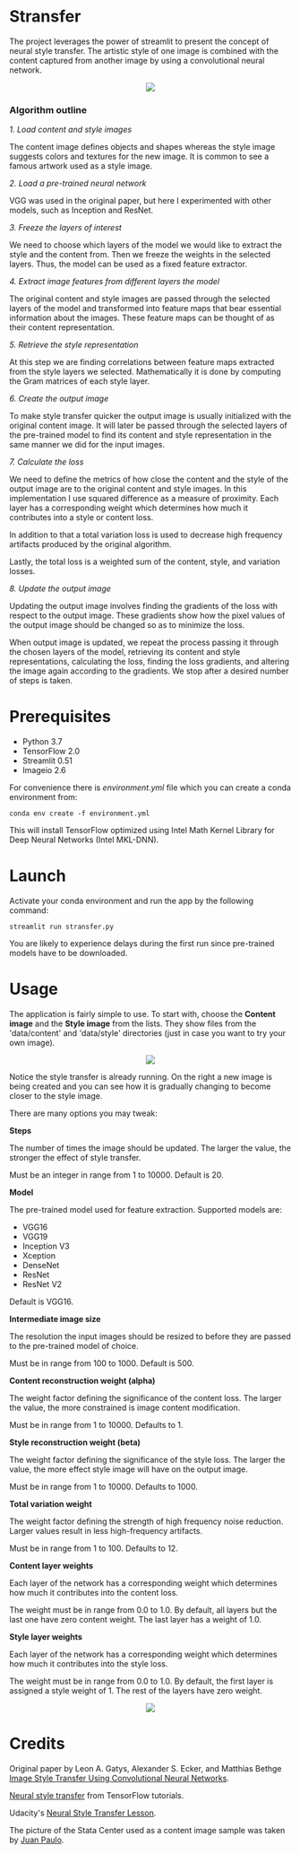 # Stransfer

The project leverages the power of streamlit to present the concept of neural style transfer. The artistic style of one image is combined with the content captured from another image by using a convolutional neural network. 

<div align="center">
<img src="./assets/styled3.jpg">
</div>



### Algorithm outline


*1. Load content and style images*

The content image defines objects and shapes whereas the style image suggests colors and textures for the new image. It is common to see a famous artwork used as a style image.


*2. Load a pre-trained neural network*

VGG was used in the original paper, but here I experimented with other models, such as Inception and ResNet. 


*3. Freeze the layers of interest*

We need to choose which layers of the model we would like to extract the style and the content from. Then we freeze the weights in the selected layers. Thus, the model can be used as a fixed feature extractor. 


*4. Extract image features from different layers the model*

The original content and style images are passed through the selected layers of the model and transformed into feature maps that bear essential information about the images. These feature maps can be thought of as their content representation. 


*5. Retrieve the style representation*

At this step we are finding correlations between feature maps extracted from the style layers we selected. Mathematically it is done by computing the Gram matrices of each style layer.


*6. Create the output image*

To make style transfer quicker the output image is usually initialized with the original content image. It will later be passed through the selected layers of the pre-trained model to find its content and style representation in the same manner we did for the input images.  


*7. Calculate the loss*

We need to define the metrics of how close the content and the style of the output image are to the original content and style images. In this implementation I use squared difference as a measure of proximity. Each layer has a corresponding weight which determines how much it contributes into a style or content loss.

In addition to that a total variation loss is used to decrease high frequency artifacts produced by the original algorithm.

Lastly, the total loss is a weighted sum of the content, style, and variation losses.


*8. Update the output image*

Updating the output image involves finding the gradients of the loss with respect to the output image. These gradients show how the pixel values of the output image should be changed so as to minimize the loss. 

When output image is updated, we repeat the process passing it through the chosen layers of the model, retrieving its content and style representations, calculating the loss, finding the loss gradients, and altering the image again according to the gradients. We stop after a desired number of steps is taken.


# Prerequisites

- Python 3.7
- TensorFlow 2.0
- Streamlit 0.51
- Imageio 2.6

For convenience there is *environment.yml* file which you can create a conda environment from:
```
conda env create -f environment.yml
```
This will install TensorFlow optimized using Intel Math Kernel Library for Deep Neural Networks (Intel MKL-DNN).

# Launch

Activate your conda environment and run the app by the following command:
```
streamlit run stransfer.py
```

You are likely to experience delays during the first run since pre-trained models have to be downloaded.

# Usage

The application is fairly simple to use. To start with, choose the **Content image** and the **Style image** from the lists. They show files from the 'data/content' and 'data/style' directories (just in case you want to try your own image).

<div align="center">
<img src="./assets/octopus_1.jpg">
</div>

Notice the style transfer is already running. On the right a new image is being created and you can see how it is gradually changing to become closer to the style image. 

There are many options you may tweak:

**Steps** 

The number of times the image should be updated. The larger the value, the stronger the effect of style transfer.

Must be an integer in range from 1 to 10000. Default is 20.


**Model**

The pre-trained model used for feature extraction. Supported models are: 
- VGG16
- VGG19
- Inception V3
- Xception 
- DenseNet
- ResNet
- ResNet V2

Default is VGG16.

**Intermediate image size**

The resolution the input images should be resized to before they are passed to the pre-trained model of choice.

Must be in range from 100 to 1000. Default is 500.


**Content reconstruction weight (alpha)**

The weight factor defining the significance of the content loss. The larger the value, the more constrained is image content modification.

Must be in range from 1 to 10000. Defaults to 1.


**Style reconstruction weight (beta)**

The weight factor defining the significance of the style loss. The larger the value, the more effect style image will have on the output image. 

Must be in range from 1 to 10000. Defaults to 1000.


**Total variation weight**

The weight factor defining the strength of high frequency noise reduction. Larger values result in less high-frequency artifacts.

Must be in range from 1 to 100. Defaults to 12.


**Content layer weights**

Each layer of the network has a corresponding weight which determines how much it contributes into the content loss. 

The weight must be in range from 0.0 to 1.0. By default, all layers but the last one have zero content weight. The last layer has a weight of 1.0. 


**Style layer weights**

Each layer of the network has a corresponding weight which determines how much it contributes into the style loss. 

The weight must be in range from 0.0 to 1.0. By default, the first layer is assigned a style weight of 1. The rest of the layers have zero weight.


<div align="center">
<img src="./assets/octopus_431.jpg">
</div>


# Credits

Original paper by Leon A. Gatys, Alexander S. Ecker, and Matthias Bethge [Image Style Transfer Using Convolutional Neural Networks](https://www.cv-foundation.org/openaccess/content_cvpr_2016/papers/Gatys_Image_Style_Transfer_CVPR_2016_paper.pdf).

[Neural style transfer](https://www.tensorflow.org/tutorials/generative/style_transfer) from TensorFlow tutorials.

Udacity's [Neural Style Transfer Lesson](https://classroom.udacity.com/courses/ud188/lessons/c1541fd7-e6ec-4177-a5b1-c06f1ce09dd8/concepts/af086838-4309-4ec1-8fb9-446f148ad815).

The picture of the Stata Center used as a content image sample was taken by [Juan Paulo](https://juanpaulo.me/).